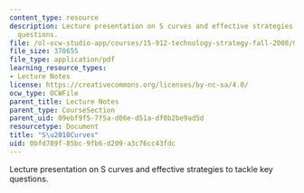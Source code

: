 ```yaml
---
content_type: resource
description: Lecture presentation on S curves and effective strategies to tackle key
  questions.
file: /ol-ocw-studio-app/courses/15-912-technology-strategy-fall-2008/0bfd789f85bc9fb6d209a3c76cc43fdc_lec_02.pdf
file_size: 378655
file_type: application/pdf
learning_resource_types:
- Lecture Notes
license: https://creativecommons.org/licenses/by-nc-sa/4.0/
ocw_type: OCWFile
parent_title: Lecture Notes
parent_type: CourseSection
parent_uid: 09ebf9f5-7f5a-d06e-d51a-df0b2be9ad5d
resourcetype: Document
title: "S\u2010Curves"
uid: 0bfd789f-85bc-9fb6-d209-a3c76cc43fdc
---
```

Lecture presentation on S curves and effective strategies to tackle key questions.